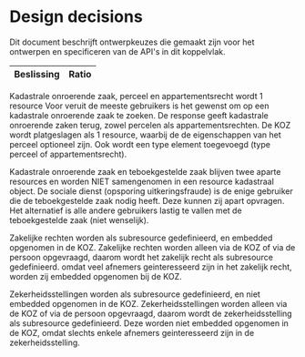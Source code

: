 # Design decisions
Dit document beschrijft ontwerpkeuzes die gemaakt zijn voor het ontwerpen en specificeren van de API's in dit koppelvlak.

Beslissing | Ratio
---------- | -----
Kadastrale onroerende zaak, perceel en appartementsrecht wordt 1 resource
Voor veruit de meeste gebruikers is het gewenst om op een kadastrale onroerende zaak te zoeken. De response geeft kadastrale onroerende zaken terug, zowel percelen als appartementsrechten.  De KOZ wordt platgeslagen als 1 resource, waarbij de de eigenschappen van het perceel optioneel zijn. Ook wordt een type element toegevoegd (type perceel of appartementsrecht).

Kadastrale onroerende zaak en teboekgestelde zaak blijven twee aparte resources en worden NIET samengenomen in een resource kadastraal object.
De sociale dienst (opsporing uitkeringsfraude) is de enige gebruiker die de teboekgestelde zaak nodig heeft. Deze kunnen zij apart opvragen. Het alternatief is alle andere gebruikers lastig te vallen met de teboekgestelde zaak (niet wenselijk).

Zakelijke rechten worden als subresource gedefinieerd, en embedded opgenomen in de KOZ.
Zakelijke rechten worden alleen via de KOZ of via de persoon opgevraagd, daarom wordt het zakelijk recht als subresource gedefinieerd. omdat veel afnemers geinteresseerd zijn in het zakelijk recht, worden zij embedded opgenomen bij de KOZ.

Zekerheidsstellingen worden als subresource gedefinieerd, en niet embedded opgenomen in de KOZ.
Zekerheidsstellingen worden alleen via de KOZ of via de persoon opgevraagd, daarom wordt de zekerheidsstelling als subresource gedefinieerd. Deze worden niet embedded opgenomen in de KOZ, omdat slechts enkele afnemers geinteresseerd zijn in de zekerheidsstelling.






